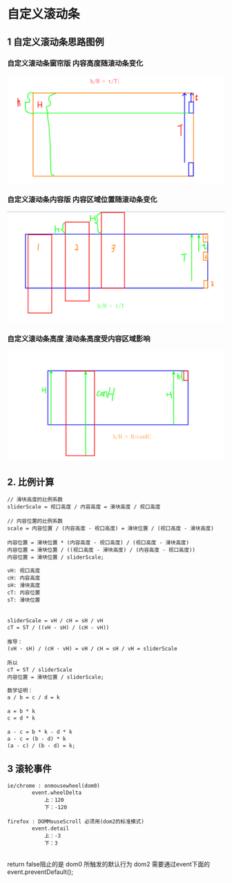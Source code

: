 



# 自定义滚动条

## 1 自定义滚动条思路图例

###  自定义滚动条窗帘版 内容高度随滚动条变化

![](分析图例/1窗帘高度比例.png)

### 自定义滚动条内容版 内容区域位置随滚动条变化

![](分析图例/2内容区比例.png)



### 自定义滚动条高度 滚动条高度受内容区域影响

![](分析图例/3滚动条高度的比例.png)



## 2. 比例计算

```
// 滑块高度的比例系数
sliderScale = 视口高度 / 内容高度 = 滑块高度 / 视口高度

// 内容位置的比例系数
scale = 内容位置 / (内容高度 - 视口高度) = 滑块位置 / (视口高度 - 滑块高度)

内容位置 = 滑块位置 * (内容高度 - 视口高度) / (视口高度 - 滑块高度)
内容位置 = 滑块位置 / ((视口高度 - 滑块高度) / (内容高度 - 视口高度))
内容位置 = 滑块位置 / sliderScale;
```

```
vH: 视口高度
cH: 内容高度
sH: 滑块高度
cT: 内容位置
sT: 滑块位置


sliderScale = vH / cH = sH / vH
cT = ST / ((vH - sH) / (cH - vH))

推导：
(vH - sH) / (cH - vH) = vH / cH = sH / vH = sliderScale

所以
cT = ST / sliderScale
内容位置 = 滑块位置 / sliderScale;

```

```
数学证明：
a / b = c / d = k

a = b * k
c = d * k

a - c = b * k - d * k
a - c = (b - d) * k
(a - c) / (b - d) = k;
```



## 3 滚轮事件

	ie/chrome : onmousewheel(dom0)
			event.wheelDelta
				上：120
				下：-120
			
	firefox : DOMMouseScroll 必须用(dom2的标准模式)
			event.detail
				上：-3
				下：3


​		
	return false阻止的是  dom0 所触发的默认行为
	dom2 需要通过event下面的event.preventDefault();
